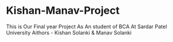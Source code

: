 # Kishan-Manav-Project
This is Our Final year Project As An student of BCA At Sardar Patel University
Aithors - Kishan Solanki & Manav Solanki
